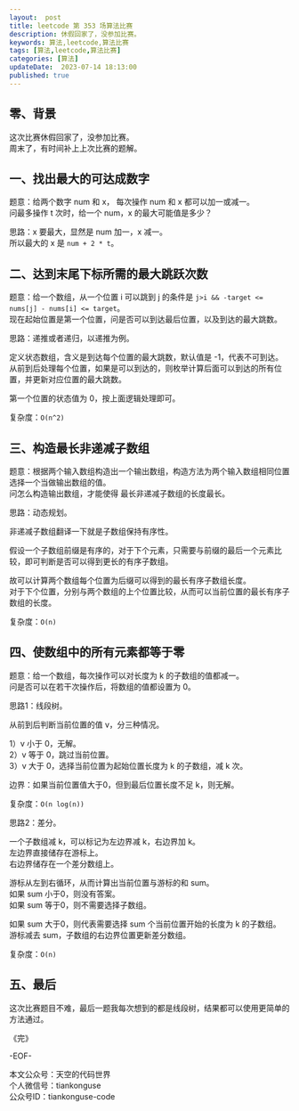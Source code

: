 ```yaml
---   
layout:  post  
title: leetcode 第 353 场算法比赛  
description: 休假回家了，没参加比赛。          
keywords: 算法,leetcode,算法比赛  
tags: [算法,leetcode,算法比赛]    
categories: [算法]  
updateDate:  2023-07-14 18:13:00  
published: true  
---  
```



## 零、背景  


这次比赛休假回家了，没参加比赛。  
周末了，有时间补上上次比赛的题解。  


## 一、找出最大的可达成数字  


题意：给两个数字 num 和 x， 每次操作 num 和 x 都可以加一或减一。  
问最多操作 t 次时，给一个 num，x 的最大可能值是多少？  


思路：x 要最大，显然是 num 加一，x 减一。  
所以最大的 x 是 `num + 2 * t`。  


## 二、达到末尾下标所需的最大跳跃次数  


题意：给一个数组，从一个位置 i 可以跳到 j 的条件是 `j>i && -target <= nums[j] - nums[i] <= target`。  
现在起始位置是第一个位置，问是否可以到达最后位置，以及到达的最大跳数。  


思路：递推或者递归，以递推为例。  


定义状态数组，含义是到达每个位置的最大跳数，默认值是 -1，代表不可到达。   
从前到后处理每个位置，如果是可以到达的，则枚举计算后面可以到达的所有位置，并更新对应位置的最大跳数。  


第一个位置的状态值为 0，按上面逻辑处理即可。   


复杂度：`O(n^2)`  


## 三、构造最长非递减子数组  


题意：根据两个输入数组构造出一个输出数组，构造方法为两个输入数组相同位置选择一个当做输出数组的值。  
问怎么构造输出数组，才能使得 最长非递减子数组的长度最长。  


思路：动态规划。  


非递减子数组翻译一下就是子数组保持有序性。  


假设一个子数组前缀是有序的，对于下个元素，只需要与前缀的最后一个元素比较，即可判断是否可以得到更长的有序子数组。  


故可以计算两个数组每个位置为后缀可以得到的最长有序子数组长度。  
对于下个位置，分别与两个数组的上个位置比较，从而可以当前位置的最长有序子数组的长度。  


复杂度：`O(n)`  


## 四、使数组中的所有元素都等于零  


题意：给一个数组，每次操作可以对长度为 k 的子数组的值都减一。  
问是否可以在若干次操作后，将数组的值都设置为 0。  


思路1：线段树。  


从前到后判断当前位置的值 v，分三种情况。  

1）v 小于 0，无解。  
2）v 等于 0，跳过当前位置。  
3）v 大于 0，选择当前位置为起始位置长度为 k 的子数组，减 k 次。  


边界：如果当前位置值大于0，但到最后位置长度不足 k，则无解。  



复杂度：`O(n log(n))`  


思路2：差分。  


一个子数组减 k，可以标记为左边界减 k，右边界加 k。  
左边界直接储存在游标上。  
右边界储存在一个差分数组上。  


游标从左到右循环，从而计算出当前位置与游标的和 sum。   
如果 sum 小于0，则没有答案。  
如果 sum 等于0，则不需要选择子数组。   


如果 sum 大于0，则代表需要选择 sum 个当前位置开始的长度为 k 的子数组。  
游标减去 sum，子数组的右边界位置更新差分数组。  


复杂度：`O(n)`  


## 五、最后  


这次比赛题目不难，最后一题我每次想到的都是线段树，结果都可以使用更简单的方法通过。  




《完》  


-EOF-  



本文公众号：天空的代码世界  
个人微信号：tiankonguse  
公众号ID：tiankonguse-code  
  

